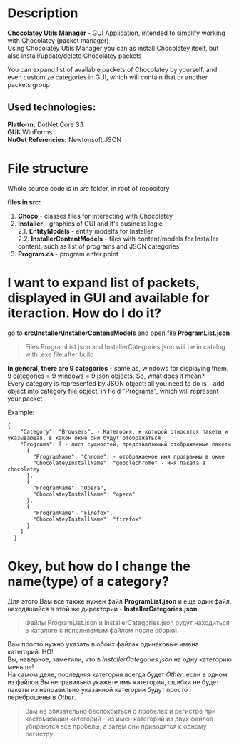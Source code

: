 # Description
**Chocolatey Utils Manager** - GUI Application, intended to simplify working with Chocolatey (packet manager)         
Using Chocolatey Utils Manager you can as install Chocolatey itself, but also install/update/delete Chocolatey packets

You can expand list of available packets of Chocolatey by yourself, 
and even customize categories in GUI, which will contain that or another packets group

## Used technologies:    
**Platform:** DotNet Core 3.1      
**GUI:** WinForms    
**NuGet Referencies:** Newtonsoft.JSON     

# File structure
Whole source code is in *src* folder, in root of repository       

**files in src:**     
1. **Choco** - classes files for interacting with Chocolatey
2. **Installer** - graphics of GUI and it's business logic     
2.1. **EntityModels** - entity modelfs for Installer     
2.2. **InstallerContentModels** - files with content/models for Installer content,
such as list of programs and JSON categories      
3. **Program.cs** - program enter point 

# I want to expand list of packets, displayed in GUI and available for iteraction. How do I do it?
go to **src\Installer\InstallerContensModels** and open file **ProgramList.json**

> Files ProgramList.json and InstallerCategories.json will be in catalog with .exe file after build

**In general, there are 9 categories** - same as, windows for displaying them. 9 categories = 9 windows = 9 json objects. So, what does it mean?        
Every category is represented by JSON object: all you need to do is - add object into category file object, in field "Programs", which will represent your packet

Example:
```
{
    "Category": "Browsers", - Категория, к которой относятся пакеты и указывающая, в каком окне они будут отображаться 
    "Programs": [ - лист сущностей, представляюший отображаемые пакеты
      {
        "ProgramName": "Chrome", - отображаемое имя программы в окне
        "ChocolateyInstallName": "googlechrome" - имя пакета в chocolatey
      },
      {
        "ProgramName": "Opera",
        "ChocolateyInstallName": "opera"
      },
      {
        "ProgramName": "Firefox",
        "ChocolateyInstallName": "firefox"
      }
    ]
  }
```

# Okey, but how do I change the name(type) of a category?
Для этого Вам все также нужен файл **ProgramList.json** и еще один файл, находящийся в этой же директории - **InstallerCategories.json**.

> Файлы ProgramList.json и InstallerCategories.json будут находиться в каталоге с исполняемым файлом после сборки.

Вам просто нужно указать в обоих файлах одинаковые имена категорий. НО!  
Вы, наверное, заметили, что в *InstallerCategories.json* на одну категорию меньше!    
На самом деле, последняя категория всегда будет *Other*: 
если в одном из файлов Вы неправильно укажете имя категории, ошибки не будет: пакеты из неправильно указанной категории будут просто переброшены в *Other*.

> Вам не обязательно беспокоиться о пробелах и регистре при кастомизации категорий - из имен категорий из двух файлов убираются все пробелы, 
а затем они приводятся к одному регистру
